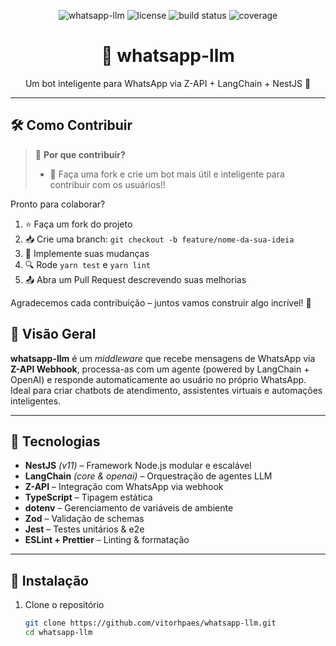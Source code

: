 <p align="center">
  <img src="https://img.shields.io/badge/whatsapp--llm-v0.0.1-blue?style=for-the-badge&logo=whatsapp" alt="whatsapp-llm">
  <img src="https://img.shields.io/badge/license-UNLICENSED-lightgrey.svg?style=for-the-badge" alt="license">
  <img src="https://img.shields.io/badge/build-passing-green?style=for-the-badge" alt="build status">
  <img src="https://img.shields.io/badge/coverage-—%25-yellow?style=for-the-badge" alt="coverage">
</p>

<h1 align="center">🤖 whatsapp-llm</h1>
<p align="center">Um bot inteligente para WhatsApp via Z-API + LangChain + NestJS 🚀</p>

---
## 🛠️ Como Contribuir

> 🌟 **Por que contribuir?**
>
> - 🤖 Faça uma fork e crie um bot mais útil e inteligente para contribuir com os usuários!!  

Pronto para colaborar?  
1. ⭐ Faça um fork do projeto  
2. 📥 Crie uma branch: `git checkout -b feature/nome-da-sua-ideia`  
3. 📝 Implemente suas mudanças
4. 🔍 Rode `yarn test` e `yarn lint`  
5. 📤 Abra um Pull Request descrevendo suas melhorias  

Agradecemos cada contribuição – juntos vamos construir algo incrível! 🚀

## 📖 Visão Geral

**whatsapp-llm** é um _middleware_ que recebe mensagens de WhatsApp via **Z-API Webhook**, processa-as com um agente (powered by LangChain + OpenAI) e responde automaticamente ao usuário no próprio WhatsApp. Ideal para criar chatbots de atendimento, assistentes virtuais e automações inteligentes.

---

## 🚀 Tecnologias

- **NestJS** _(v11)_ – Framework Node.js modular e escalável  
- **LangChain** _(core & openai)_ – Orquestração de agentes LLM  
- **Z-API** – Integração com WhatsApp via webhook  
- **TypeScript** – Tipagem estática  
- **dotenv** – Gerenciamento de variáveis de ambiente  
- **Zod** – Validação de schemas  
- **Jest** – Testes unitários & e2e  
- **ESLint + Prettier** – Linting & formatação  

---

## 🔧 Instalação

1. Clone o repositório  
   ```bash
   git clone https://github.com/vitorhpaes/whatsapp-llm.git
   cd whatsapp-llm

